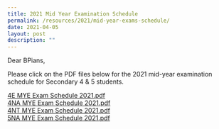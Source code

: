 ```yaml
---
title: 2021 Mid Year Examination Schedule
permalink: /resources/2021/mid-year-exams-schedule/
date: 2021-04-05
layout: post
description: ""
---
```

Dear BPians,  
  
Please click on the PDF files below for the 2021 mid-year examination schedule for Secondary 4 & 5 students.  
  
[4E MYE Exam Schedule 2021.pdf](/files/4E%20MYE%20Exam%20Schedule%202021.pdf) 
<br>[4NA MYE Exam Schedule 2021.pdf](/files/4NA%20MYE%20Exam%20Schedule%202021.pdf)
<br>[4NT MYE Exam Schedule 2021.pdf](/files/4NT%20MYE%20Exam%20Schedule%202021.pdf)
<br>[5NA MYE Exam Schedule 2021.pdf](/files/5NA%20MYE%20Exam%20Schedule%202021.pdf)